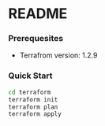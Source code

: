README
======


### Prerequesites
 - Terrafrom version: 1.2.9
  
  

### Quick Start

```bash
cd terraform
terraform init
terraform plan
terraform apply
```
